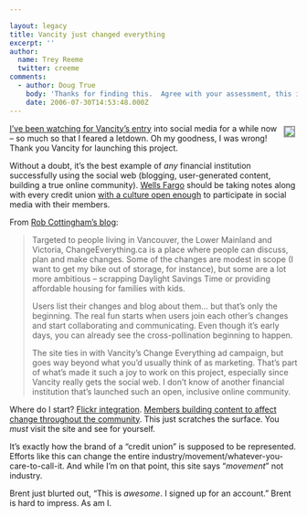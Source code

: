 ```yaml
---

layout: legacy
title: Vancity just changed everything
excerpt: ''
author:
  name: Trey Reeme
  twitter: creeme
comments:
  - author: Doug True
    body: 'Thanks for finding this.  Agree with your assessment, this is powerful stuff.  Anxious to see how it develops.  For example, who shapes the direction - the participants I hope.  Teaching a Managing Change class this fall at a local university - this is a perfect example to share with students as to how the business community should be interacting with not only their stakeholders but their potential stakeholders. '
    date: 2006-07-30T14:53:48.000Z
---
```


<p><a href="http://changeeverything.ca/"><img src="/images/legacy/changeeverything.jpg" style="float:right; border: 2px solid #999999; margin: 4px;"></a><p><a href="http://opensourcecu.com/articles/2006/06/06/vancity-credit-union-to-blog">I&#8217;ve been watching for Vancity&#8217;s entry</a> into social media for a while now &#8211; so much so that I feared a letdown.  Oh my goodness, I was wrong!  Thank you Vancity for launching this project.</p></p>
<p>Without a doubt, it&#8217;s the best example of <em>any</em> financial institution successfully using the social web (blogging, user-generated content, building a true online community).  <a href="http://blog.wellsfargo.com/guidedbyhistory/">Wells Fargo</a> should be taking notes along with every credit union <a href="http://cuesskybox.typepad.com/skybox/2006/05/why_dont_credit.html">with a culture open enough</a> to participate in social media with their members.</p>
<p>From <a href="http://www.robcottingham.ca/20060727/ch-ch-ch-ch-change-everything-powered-by-vancity/">Rob Cottingham&#8217;s blog</a>:</p>
<blockquote><p>Targeted to people living in Vancouver, the Lower Mainland and Victoria, ChangeEverything.ca is a place where people can discuss, plan and make changes. Some of the changes are modest in scope (I want to get my bike out of storage, for instance), but some are a lot more ambitious – scrapping Daylight Savings Time or providing affordable housing for families with kids.</p><p>Users list their changes and blog about them… but that&#8217;s only the beginning. The real fun starts when users join each other&#8217;s changes and start collaborating and communicating. Even though it&#8217;s early days, you can already see the cross-pollination beginning to happen.</p><p>The site ties in with Vancity&#8217;s Change Everything ad campaign, but goes way beyond what you&#8217;d usually think of as marketing. That&#8217;s part of what&#8217;s made it such a joy to work on this project, especially since Vancity really gets the social web. I don&#8217;t know of another financial institution that&#8217;s launched such an open, inclusive online community.</p></blockquote>
<p>Where do I start?  <a href="http://flickr.com/photos/tags/changeeverything/">Flickr integration</a>.  <a href="http://changeeverything.ca/tourist_attraction_unsightly_blemish_or_a_waste_of_tax_dollars">Members building content to affect change throughout the community</a>.  This just scratches the surface.  You <em>must</em> visit the site and see for yourself.</p>
<p>It&#8217;s exactly how the brand of a &#8220;credit union&#8221; is supposed to be represented.  Efforts like this can change the entire industry/movement/whatever-you-care-to-call-it.  And while I&#8217;m on that point, this site says &#8220;<em>movement</em>&#8221; not industry.</p>
<p>Brent just blurted out, &#8220;This is <em>awesome</em>.  I signed up for an account.&#8221;  Brent is hard to impress.  As am I.</p>